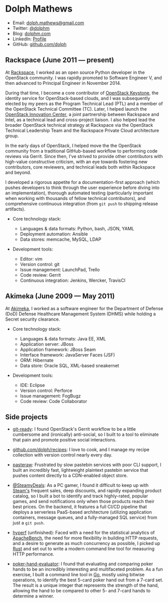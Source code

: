 # Dolph Mathews

- Email: [dolph.mathews@gmail.com](mailto:dolph.mathews@gmail.com)
- Twitter: [@dolphm](https://twitter.com/dolphm)
- Blog: [dolphm.com](http://www.dolphm.com/)
- LinkedIn: [Profile](https://www.linkedin.com/in/dolphmathews/)
- GitHub: [github.com/dolph](https://github.com/dolph/)

## Rackspace (June 2011 &mdash; present)

At [Rackspace](https://www.rackspace.com/), I worked as an open source Python developer in the OpenStack community. I was rapidly promoted to Software Engineer V, and then advanced to Principal Engineer in November 2014.

During that time, I become a core contributor of [OpenStack Keystone](http://github.com/openstack/keystone), the identity service for OpenStack-based clouds, and I was subsequently elected by my peers as the Program Technical Lead (PTL) and a member of the OpenStack Technical Committee (TC). Later, I helped launch the [OpenStack Innovation Center](https://osic.org/), a joint partnership between Rackspace and Intel, as a technical lead and cross-project liaison. I also helped lead the broader OpenStack technical strategy at Rackspace via the OpenStack Technical Leadership Team and the Rackspace Private Cloud architecture group.

In the early days of OpenStack, I helped move the the OpenStack community from a traditional GitHub-based workflow to performing code reviews via Gerrit. Since then, I've strived to provide other contributors with high-value constructive criticism, with an eye towards fostering new contributors, core reviewers, and technical leads both within Rackspace and beyond.

I developed a rigorous appetite for a documentation-first approach (which pushes developers to think through the user experience before diving into an implementation), thorough automated testing (particularly important when working with thousands of fellow technical contributors), and comprehensive continuous integration (from `git push` to shipping release artifacts).

- Core technology stack:
  - Languages & data formats: Python, bash, JSON, YAML
  - Deployment automation: Ansible
  - Data stores: memcache, MySQL, LDAP
  
- Development tools:
  - Editor: vim
  - Version control: git
  - Issue management: LaunchPad, Trello
  - Code review: Gerrit
  - Continuous integration: Jenkins, Wercker, TravisCI

## Akimeka (June 2009 &mdash; May 2011)

At [Akimeka](http://www.akimeka.com/), I worked as a software engineer for the Department of Defense (DoD) Defense Healthcare Management System (DHMS) while holding a Secret security clearance.

- Core technology stack:
  - Languages & data formats: Java EE, XML
  - Application server: JBoss
  - Application framework: JBoss Seam
  - Interface framework: JavaServer Faces (JSF)
  - ORM: Hibernate
  - Data store: Oracle SQL, XML-based sneakernet

- Development tools:
  - IDE: Eclipse
  - Version control: Perforce
  - Issue management: FogBugz
  - Code review: Code Collaborator

## Side projects

- [git-ready](http://dolphm.com/git-ready/): I found OpenStack's Gerrit workflow to be a little cumbersome and (ironically) anti-social, so I built to a tool to eliminate that pain and promote positive social interactions.

- [github.com/dolph/recipes](https://github.com/dolph/recipes): I love to cook, and I manage my recipe collection with version control nearly every day.

- [pasteraw](http://pasteraw.com/): Frustrated by slow pastebin services with poor CLI support, I built an incredibly fast, lightweight plaintext pastebin service that pushes content directly to a CDN-enabled object store.

- [@SteamyDeals](https://twitter.com/steamydeals): As a PC gamer, I found it difficult to keep up with [Steam's](http://store.steampowered.com/) frequent sales, deep discounts, and rapidly expanding product catalog, so I built a bot to identify and track highly-rated, popular games, and send notifications only when those products reach their best prices. On the backend, it features a full CI/CD pipeline that deploys a serverless PaaS-based architecture (utilizing application containers, message queues, and a fully-managed SQL service) from just a `git push`.

- [hyperf](https://github.com/dolph/hyperf) (unfinished): Faced with a need for the statistical analytics of [ApacheBench](https://httpd.apache.org/docs/2.4/programs/ab.html), the need for more flexibility in building HTTP requests, and a desire to generate as much concurrency as possible, I picked up [Rust](https://www.rust-lang.org/) and set out to write a modern command line tool for measuring HTTP performance.

- [poker-hand-evaluator](https://github.com/dolph/poker-hand-evaluator): I found that evaluating and comparing poker hands to be an incredibly interesting and multifaceted problem. As a fun exercise, I built a command line tool in [Go](https://golang.org/), mostly using bitwise operations, to identify the best 5-card poker hand out from a 7-card set. The result is a unique integer that represents the strength of the hand, allowing the hand to be compared to other 5- and 7-card hands to determine a winner.
